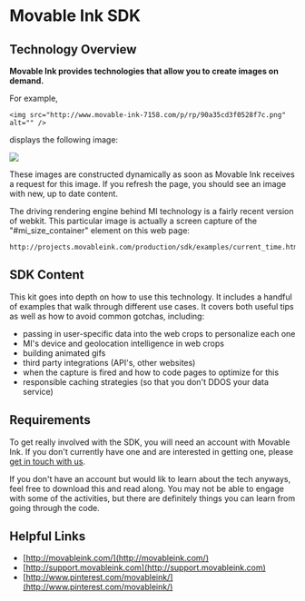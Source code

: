 Movable Ink SDK
===============

Technology Overview
-------------------

**Movable Ink provides technologies that allow you to create images on demand.**

For example,

    <img src="http://www.movable-ink-7158.com/p/rp/90a35cd3f0528f7c.png" alt="" />

displays the following image:

![](http://www.movable-ink-7158.com/p/rp/90a35cd3f0528f7c.png)

These images are constructed dynamically as soon as Movable Ink receives a request for this image.  If you refresh the page, you should see an image with new, up to date content.

The driving rendering engine behind MI technology is a fairly recent version of webkit.  This particular image is actually a screen capture of the "#mi_size_container" element on this web page:

    http://projects.movableink.com/production/sdk/examples/current_time.html

SDK Content
-----------

This kit goes into depth on how to use this technology.  It includes a handful of examples that walk through different use cases.  It covers both useful tips as well as how to avoid common gotchas, including:

* passing in user-specific data into the web crops to personalize each one
* MI's device and geolocation intelligence in web crops
* building animated gifs
* third party integrations (API's, other websites)
* when the capture is fired and how to code pages to optimize for this
* responsible caching strategies (so that you don't DDOS your data service)

Requirements
------------

To get really involved with the SDK, you will need an account with Movable Ink.  If you don't currently have one and are interested in getting one, please [get in touch with us](http://info.movableink.com/request-demo).

If you don't have an account but would lik to learn about the tech anyways, feel free to download this and read along.  You may not be able to engage with some of the activities, but there are definitely things you can learn from going through the code.

Helpful Links
-------------

* [http://movableink.com/](http://movableink.com/)
* [http://support.movableink.com](http://support.movableink.com)
* [http://www.pinterest.com/movableink/](http://www.pinterest.com/movableink/)
